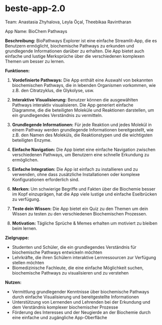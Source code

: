 # beste-app-2.0
Team: Anastasia Zhyhalova, Leyla Öçal, Theebikaa Ravintharan

App Name: BioChem Pathways


**Beschreibung:**
BioPathways Explorer ist eine einfache Streamlit-App, die es Benutzern ermöglicht, biochemische Pathways zu erkunden und grundlegende Informationen darüber zu erhalten. Die App bietet auch einfache und lustige Merksprüche über die verschiedenen komplexen Themen um besser zu lernen. 

 
**Funktionen:**
 
1. **Vordefinierte Pathways:** Die App enthält eine Auswahl von bekannten biochemischen Pathways, die in lebenden Organismen vorkommen, wie z.B. den Citratzyklus, die Glykolyse, usw. 
 
2. **Interaktive Visualisierung:** Benutzer können die ausgewählten Pathways interaktiv visualisieren. Die App generiert einfache Diagramme, die die beteiligten Moleküle und Reaktionen darstellen, um ein grundlegendes Verständnis zu vermitteln.
 
3. **Grundlegende Informationen:** Für jede Reaktion und jedes Molekül in einem Pathway werden grundlegende Informationen bereitgestellt, wie z.B. den Namen des Moleküls, die Reaktionstypen und die wichtigsten beteiligten Enzyme.
 
4. **Einfache Navigation:** Die App bietet eine einfache Navigation zwischen verschiedenen Pathways, um Benutzern eine schnelle Erkundung zu ermöglichen.
 
5. **Einfache Integration:** Die App ist einfach zu installieren und zu verwenden, ohne dass zusätzliche Installationen oder komplexe Konfigurationen erforderlich sind.
   
6. **Merken:** Um schwierige Begriffe und Fakten über die Biochemie besser im Kopf einzuprägen, hat die App viele lustige und einfache Eselbrücken zu verfügung. 

7. **Teste dein Wissen:** Die App bietet ein Quiz zu den Themen um dein Wissen zu testen zu den verschiedenen Biochemischen Prozessen. 

8. **Motivation:** Tägliche Sprüche & Memes erhalten um motiviert zu bleiben beim lernen.


**Zielgruppe:**
- Studenten und Schüler, die ein grundlegendes Verständnis für biochemische Pathways entwickeln möchten
- Lehrkräfte, die ihren Schülern interaktive Lernressourcen zur Verfügung stellen möchten
- Biomedizinische Fachleute, die eine einfache Möglichkeit suchen, biochemische Pathways zu visualisieren und zu verstehen
 
**Nutzen:**
- Vermittlung grundlegender Kenntnisse über biochemische Pathways durch einfache Visualisierung und bereitgestellte Informationen
- Unterstützung von Lernenden und Lehrenden bei der Erkundung und dem Verständnis komplexer biochemischer Prozesse
- Förderung des Interesses und der Neugierde an der Biochemie durch eine einfache und zugängliche App-Oberfläche
 
